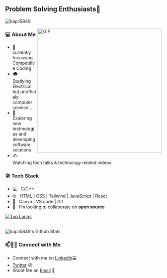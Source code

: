 <h2>Problem Solving Enthusiasts👋</h2>
<p align="left"> <img src="https://komarev.com/ghpvc/?username=kapil5849&label=Profile%20views&color=0e75b6&style=flat" alt="kapil5849" /> </p>
<img align="right" alt="GIF" src="https://www.techbabble.zone/content/images/2021/07/46207-programmer-1.gif" width="400"/>

<h3> 💻 About Me </h3>

- 🔭 &nbsp; currently focussing Competitive Coding 
- 🎓 &nbsp; Studying Electrical but,unofficialy computer science...
- 🤔 &nbsp; Exploring new technologies and developing software solutions
- ✍️ &nbsp; Watching tech talks & technology related videos

<h3>🛠 Tech Stack</h3>

- 💻 &nbsp; C/C++
- 🌐 &nbsp; HTML | CSS | Tailwind | JavaScript | React
- 🔧 &nbsp; Canva | VS code | Git
- 👯 &nbsp; I’m looking to collaborate on **open source**



[![Top Langs](https://github-readme-stats.vercel.app/api/top-langs/?username=kapil5849&layout=compact&text_color=daf7dc&bg_color=151515)](https://github.com/kapil5849/github-readme-stats)


<br>

<img align="center" src="https://github-readme-stats.vercel.app/api?username=kapil5849&include_all_commits=true&count_private=true&show_icons=true&line_height=20&title_color=7A7ADB&icon_color=2234AE&text_color=D3D3D3&bg_color=0,000000,130F40" alt="kapil5849's Github Stats">

</br>


### 📫🤝🏻 Connect with Me

 - Connect with me on [LinkedIn](https://www.linkedin.com/in/kapil-vaishnav-09a3a71ba/)💻
 - [Twitter](https://twitter.com/kapil__vaishnav) 🙃
 - Shoot Me an [Email](mailto:kvaishnav408@gmail.com) 💌 
